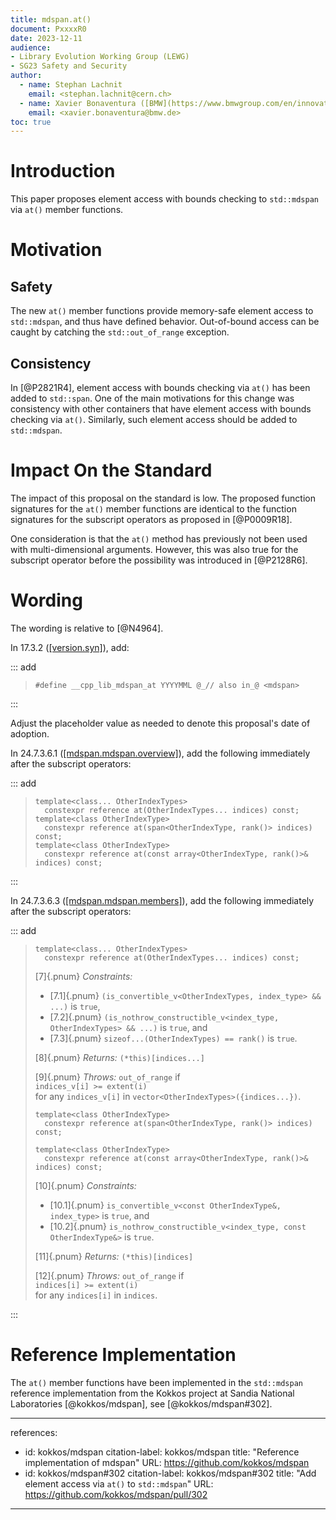 ```yaml
---
title: mdspan.at()
document: PxxxxR0
date: 2023-12-11
audience:
- Library Evolution Working Group (LEWG)
- SG23 Safety and Security
author:
  - name: Stephan Lachnit
    email: <stephan.lachnit@cern.ch>
  - name: Xavier Bonaventura ([BMW](https://www.bmwgroup.com/en/innovation/automated-driving.html))
    email: <xavier.bonaventura@bmw.de>
toc: true
---
```


# Introduction

This paper proposes element access with bounds checking to `std::mdspan` via `at()` member functions.

# Motivation

## Safety

The new `at()` member functions provide memory-safe element access to `std::mdspan`, and thus have defined behavior. Out-of-bound access can be caught by catching the `std::out_of_range` exception.

## Consistency

In [@P2821R4], element access with bounds checking via `at()` has been added to `std::span`. One of the main motivations for this change was consistency with other containers that have element access with bounds checking via `at()`. Similarly, such element access should be added to `std::mdspan`.

# Impact On the Standard

The impact of this proposal on the standard is low. The proposed function signatures for the `at()` member functions are identical to the function signatures for the subscript operators as proposed in [@P0009R18].

One consideration is that the `at()` method has previously not been used with multi-dimensional arguments. However, this was also true for the subscript operator  before the possibility was introduced in [@P2128R6].

# Wording

The wording is relative to [@N4964].

In 17.3.2 ([[version.syn]](https://eel.is/c++draft/version.syn)), add:

::: add

> ```
> #define __cpp_lib_mdspan_at YYYYMML @_// also in_@ <mdspan>
> ```

:::

Adjust the placeholder value as needed to denote this proposal's date of adoption.

In 24.7.3.6.1 ([[mdspan.mdspan.overview]](https://eel.is/c++draft/mdspan.mdspan.overview)), add the following immediately after the subscript operators:

::: add

> ```
> template<class... OtherIndexTypes>
>   constexpr reference at(OtherIndexTypes... indices) const;
> template<class OtherIndexType>
>   constexpr reference at(span<OtherIndexType, rank()> indices) const;
> template<class OtherIndexType>
>   constexpr reference at(const array<OtherIndexType, rank()>& indices) const;
> ```

:::

In 24.7.3.6.3 ([[mdspan.mdspan.members]](https://eel.is/c++draft/mdspan.mdspan.members)), add the following immediately after the subscript operators:

::: add

> ```
> template<class... OtherIndexTypes>
>   constexpr reference at(OtherIndexTypes... indices) const;
> ```
> [7]{.pnum} *Constraints:*
>
> - [7.1]{.pnum} `(is_convertible_v<OtherIndexTypes, index_type> && ...)` is `true`,
> - [7.2]{.pnum} `(is_nothrow_constructible_v<index_type, OtherIndexTypes> && ...)` is `true`, and
> - [7.3]{.pnum} `sizeof...(OtherIndexTypes) == rank()` is `true`.
>
> [8]{.pnum} *Returns:* `(*this)[indices...]`
>
> [9]{.pnum} *Throws:* `out_of_range` if\
> `indices_v[i] >= extent(i)`\
> for any `indices_v[i]` in `vector<OtherIndexTypes>({indices...})`.
>
> ```
> template<class OtherIndexType>
>   constexpr reference at(span<OtherIndexType, rank()> indices) const;
> ```
> ```
> template<class OtherIndexType>
>   constexpr reference at(const array<OtherIndexType, rank()>& indices) const;
> ```
> [10]{.pnum} *Constraints:*
>
> - [10.1]{.pnum} `is_convertible_v<const OtherIndexType&, index_type>` is `true`, and
> - [10.2]{.pnum} `is_nothrow_constructible_v<index_type, const OtherIndexType&>` is `true`.
>
> [11]{.pnum} *Returns:* `(*this)[indices]`
>
> [12]{.pnum} *Throws:* `out_of_range` if\
> `indices[i] >= extent(i)`\
> for any `indices[i]` in `indices`.

:::

# Reference Implementation

The `at()` member functions have been implemented in the `std::mdspan` reference implementation from the Kokkos project at Sandia National Laboratories [@kokkos/mdspan], see [@kokkos/mdspan#302].

---
references:
  - id: kokkos/mdspan
    citation-label: kokkos/mdspan
    title: "Reference implementation of mdspan"
    URL: https://github.com/kokkos/mdspan
  - id: kokkos/mdspan#302
    citation-label: kokkos/mdspan#302
    title: "Add element access via `at()` to `std::mdspan`"
    URL: https://github.com/kokkos/mdspan/pull/302
---
